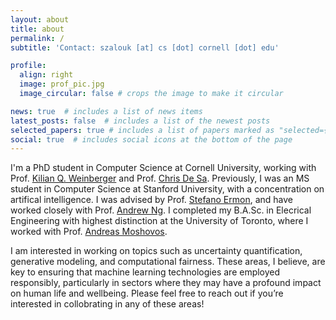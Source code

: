 ```yaml
---
layout: about
title: about
permalink: /
subtitle: 'Contact: szalouk [at] cs [dot] cornell [dot] edu'

profile:
  align: right
  image: prof_pic.jpg
  image_circular: false # crops the image to make it circular

news: true  # includes a list of news items
latest_posts: false  # includes a list of the newest posts
selected_papers: true # includes a list of papers marked as "selected={true}"
social: true  # includes social icons at the bottom of the page
---
```


I'm a PhD student in Computer Science at Cornell University, working with Prof. [Kilian Q. Weinberger](https://www.cs.cornell.edu/~kilian/) and Prof. [Chris De Sa](https://www.cs.cornell.edu/~cdesa/). Previously, I was an MS student in Computer Science at Stanford University, with a concentration on artifical intelligence. I was advised by Prof. [Stefano Ermon](https://cs.stanford.edu/~ermon/), and have worked closely with Prof. [Andrew Ng](https://www.andrewng.org/). I completed my B.A.Sc. in Elecrical Engineering with highest distinction at the University of Toronto, where I worked with Prof. [Andreas Moshovos](https://www.eecg.utoronto.ca/~moshovos/000/doku.php).

I am interested in working on topics such as uncertainty quantification, generative modeling, and computational fairness. These areas, I believe, are key to ensuring that machine learning technologies are employed responsibly, particularly in sectors where they may have a profound impact on human life and wellbeing. Please feel free to reach out if you’re interested in collobrating in any of these areas!
